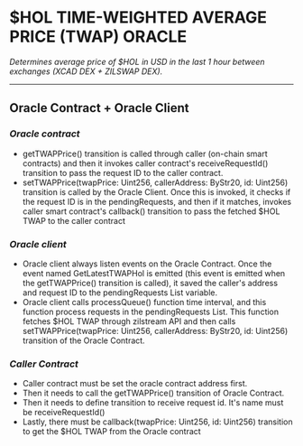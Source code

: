 # $HOL TIME-WEIGHTED AVERAGE PRICE (TWAP) ORACLE

*Determines average price of $HOL in USD in the last 1 hour between exchanges (XCAD DEX + ZILSWAP DEX).*
***

## Oracle Contract + Oracle Client
###  *Oracle contract*

- getTWAPPrice() transition is called through caller (on-chain smart contracts) and then it invokes caller contract's receiveRequestId() transition to pass the request ID to the caller contract.
- setTWAPPrice(twapPrice: Uint256, callerAddress: ByStr20, id: Uint256) transition is called by the Oracle Client. Once this is invoked, it checks if the request ID is in the pendingRequests, and then if it matches, invokes caller smart contract's callback() transition to pass the fetched $HOL TWAP to the caller contract

### *Oracle client*
- Oracle client always listen events on the Oracle Contract. Once the event named GetLatestTWAPHol is emitted (this event is emitted when the getTWAPPrice() transition is called), it saved the caller's address and request ID to the pendingRequests List variable.
- Oracle client calls processQueue() function time interval, and this function process requests in the pendingRequests List.
  This function fetches $HOL TWAP through zilstream API and then calls setTWAPPrice(twapPrice: Uint256, callerAddress: ByStr20, id: Uint256) transition of the Oracle Contract.

### *Caller Contract*

- Caller contract must be set the oracle contract address first.
- Then it needs to call the getTWAPPrice() transition of Oracle Contract.
- Then it needs to define transition to receive request id. It's name must be receiveRequestId()
- Lastly, there must be callback(twapPrice: Uint256, id: Uint256) transition to get the $HOL TWAP from the Oracle contract